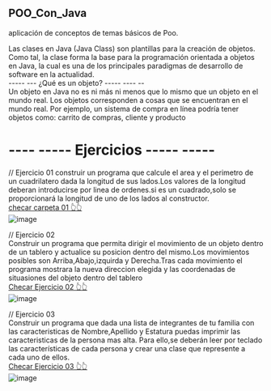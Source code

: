 ##              POO_Con_Java
aplicación de conceptos de temas básicos de Poo.
            
Las clases en Java (Java Class) son plantillas para la creación de objetos. Como tal, la clase forma la base para la programación orientada a objetos en Java, 
la cual es una de los principales paradigmas de desarrollo de software en la actualidad.                                                    
-----   ---   ¿Qué es un objeto? ----- ---- --                                                                                
 Un objeto en Java no es ni más ni menos que lo mismo que un objeto en el mundo real. Los objetos corresponden a cosas que se encuentran en el mundo real.
 Por ejemplo, un sistema de compra en línea podría tener objetos como: carrito de compras, cliente y producto
 
 # ----   ----- Ejercicios ----- -----      
 
 // Ejercicio 01
construir un programa que calcule el area y el perimetro de un cuadrilatero dada la longitud de sus lados.Los valores de la longitud deberan introducirse por linea de  ordenes.si es un cuadrado,solo se proporcionará la longitud de uno de los lados al constructor.                                     
 [ checar carpeta 01 👆👆 ](https://github.com/Emmlg/POO_Con_Java/tree/main/Ejercicio01)                                     
 ![image](https://user-images.githubusercontent.com/105991940/175837411-60fe31e2-05cd-47bd-9b4c-8a16e29efd01.png)


 // Ejercicio 02                                                        
Construir un programa que permita dirigir el movimiento de un objeto dentro de un tablero y actualice su posicion dentro del mismo.Los movimientos posibles son Arriba,Abajo,izquirda y Derecha.Tras cada movimiento el programa mostrara la nueva direccion elegida y las coordenadas de situasiones del objeto dentro del tablero  
[ Checar Ejercicio 02 👆👆](https://github.com/Emmlg/POO_Con_Java/tree/main/Ejercico02)                                  
 ![image](https://user-images.githubusercontent.com/105991940/175843412-17c2ea20-cba4-4818-8f7e-bea2c2affd00.png)

// Ejercicio 03                                                                                                                                             
Construir un programa que dada una lista de integrantes de tu familia con las caracteristicas de Nombre,Apellido y Estatura puedas imprimir las caracteristicas de la persona mas alta. Para ello,se deberán leer por teclado las características de cada persona y crear una clase que represente a cada uno de ellos.                          
[ Checar Ejercicio 03 👆👆 ](https://github.com/Emmlg/POO_Con_Java/tree/main/Ejercicio03)                                                                                          
![image](https://user-images.githubusercontent.com/105991940/175964492-78e6d91e-74c1-4b8a-9e5e-aa871270171f.png)


 
 
 
 
 
 
 



